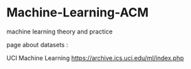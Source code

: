 # Machine-Learning-ACM
machine learning theory and practice

page about datasets :

UCI Machine Learning
https://archive.ics.uci.edu/ml/index.php
